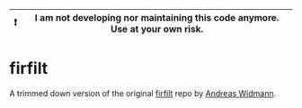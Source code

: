 | :exclamation: | I am not developing nor maintaining this code anymore. Use at your own risk. |
| --------------| ---------------------------------------------------------------------------- |

firfilt
====

A trimmed down version of the original [firfilt](https://github.com/widmann/firfilt)
repo by [Andreas Widmann](http://www.uni-leipzig.de/~biocog/content/widmann/). 
